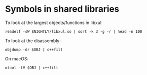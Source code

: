# Symbols in shared libraries

To look at the largest objects/functions in libxul:

```
readelf -sW $NIGHTLY/libxul.so | sort -k 3 -g -r | head -n 100
```

To look at the disassembly:

```
objdump -dr $OBJ | c++filt
```

On macOS:

```
otool -tV $OBJ | c++filt
```
